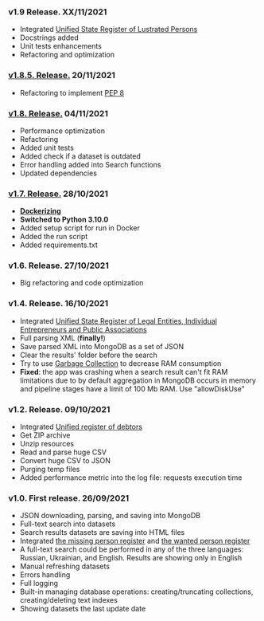 ### v1.9 Release. XX/11/2021
* Integrated [Unified State Register of Lustrated Persons](https://data.gov.ua/dataset/8faa71c1-3a54-45e8-8f6e-06c92b1ff8bc)
* Docstrings added
* Unit tests enhancements
* Refactoring and optimization

### [v1.8.5. Release.](https://github.com/AMProduction/SearchMyData/releases/tag/v1.8.5) 20/11/2021
* Refactoring to implement [PEP 8](https://www.python.org/dev/peps/pep-0008/)

### [v1.8. Release.](https://github.com/AMProduction/SearchMyData/releases/tag/v1.8) 04/11/2021
* Performance optimization
* Refactoring
* Added unit tests
* Added check if a dataset is outdated
* Error handling added into Search functions
* Updated dependencies

### [v1.7. Release.](https://github.com/AMProduction/SearchMyData/releases/tag/v1.7) 28/10/2021
* **[Dockerizing](https://hub.docker.com/repository/docker/andruxa17/searchmydata)**
* **Switched to Python 3.10.0**
* Added setup script for run in Docker
* Added the run script
* Added requirements.txt

### v1.6. Release. 27/10/2021
* Big refactoring and code optimization

### v1.4. Release. 16/10/2021
* Integrated [Unified State Register of Legal Entities, Individual Entrepreneurs and Public Associations](https://data.gov.ua/dataset/1c7f3815-3259-45e0-bdf1-64dca07ddc10)
* Full parsing XML (**finally!**)
* Save parsed XML into MongoDB as a set of JSON
* Clear the results' folder before the search
* Try to use [Garbage Collection](https://docs.python.org/3/library/gc.html) to decrease RAM consumption
* **Fixed**: the app was crashing when a search result can't fit RAM limitations due to by default aggregation in MongoDB occurs in memory and pipeline stages have a limit of 100 Mb RAM. Use "allowDiskUse" 

### v1.2. Release. 09/10/2021
* Integrated [Unified register of debtors](https://data.gov.ua/dataset/506734bf-2480-448c-a2b4-90b6d06df11e) 
* Get ZIP archive
* Unzip resources
* Read and parse huge CSV
* Convert huge CSV to JSON
* Purging temp files
* Added performance metric into the log file: requests execution time

### v1.0. First release. 26/09/2021
* JSON downloading, parsing, and saving into MongoDB
* Full-text search into datasets
* Search results datasets are saving into HTML files
* Integrated [the missing person register](https://data.gov.ua/en/dataset/470196d3-4e7a-46b0-8c0c-883b74ac65f0) and [the wanted person register](https://data.gov.ua/en/dataset/7c51c4a0-104b-4540-a166-e9fc58485c1b)  
* A full-text search could be performed in any of the three languages: Russian, Ukrainian, and English. Results are showing only in English
* Manual refreshing datasets
* Errors handling
* Full logging
* Built-in managing database operations: creating/truncating collections, creating/deleting text indexes
* Showing datasets the last update date